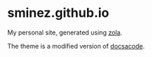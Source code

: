 # sminez.github.io

My personal site, generated using [zola][0].

The theme is a modified version of [docsacode][1].


  [0]: https://www.getzola.org/
  [1]: https://github.com/codeandmedia/zola_docsascode_theme
